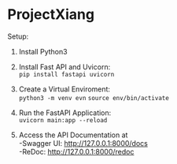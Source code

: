 # ProjectXiang

Setup:

1. Install Python3

2. Install Fast API and Uvicorn:    
```pip install fastapi uvicorn```

3. Create a Virtual Enviroment:    
```python3 -m venv evn```
```source env/bin/activate```

4. Run the FastAPI Application:    
```uvicorn main:app --reload```

5. Access the API Documentation at    
-Swagger UI: http://127.0.0.1:8000/docs    
-ReDoc: http://127.0.0.1:8000/redoc
